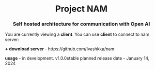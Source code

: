 <h1 align="center">Project NAM
<h3 align="center">Self hosted architecture for communication with Open AI</h3>
<p>You are currently viewing a <b>client</b>. You can use <b>client</b> to connect to nam server:
<p><b>+ download server</b>  -  https://github.com/Ivashkka/nam
<p><b>usage</b>  -  in development. v1.0.0stable planned release date - January 14, 2024
